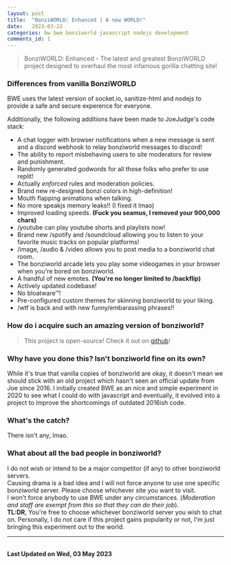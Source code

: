 ```yaml
---
layout: post
title:  "BonziWORLD: Enhanced | A new WORLD!"
date:   2023-03-22
categories: bw bwe bonziworld javascript nodejs development
comments_id: 1
---
```

> BonziWORLD: Enhanced - The latest and greatest BonziWORLD project designed to overhaul the most infamous gorilla chatting site!
>  

### Differences from vanilla BonziWORLD
BWE uses the latest version of socket.io, sanitize-html and nodejs to provide a safe and secure experence for everyone.

Additionally, the following additions have been made to JoeJudge's code stack:
- A chat logger with browser notifications when a new message is sent and a discord webhook to relay bonziworld messages to discord!
- The ability to report misbehaving users to site moderators for review and punishment.
- Randomly generated godwords for all those folks who prefer to use replit!
- Actually *enforced* rules and moderation policies.
- Brand new re-designed bonzi colors in high-definition!
- Mouth flapping animations when talking.
- No more speakjs memory leaks!! (I fixed it lmao)
- Improved loading speeds. **(Fuck you seamus, I removed your 900,000 chars)**
- /youtube can play youtube shorts and playlists now!
- Brand new /spotify and /soundcloud allowing you to listen to your favorite music tracks on popular platforms!
- /image, /audio & /video allows you to post media to a bonziworld chat room.
- The bonziworld arcade lets you play some videogames in your browser when you're bored on bonziworld.
- A handful of new emotes. **(You're no longer limited to /backflip)**
- Actively updated codebase!
- No bloatware™!
- Pre-configured custom themes for skinning bonziworld to your liking.
- /wtf is back and with new funny/embarassing phrases!!


### How do i acquire such an amazing version of bonziworld?
> This project is open-source!
> Check it out on [github](https://github.com/CosmicStar98/BonziWORLD-Enhanced "The official BWE repository!")!

### Why have you done this? Isn't bonziworld fine on its own?
While it's true that vanilla copies of bonziworld are okay, it doesn't mean we should stick with an old project which hasn't seen an official update from Joe since 2016.
I initially created BWE as an nice and simple experiment in 2020 to see what I could do with javascript and eventually, it evolved into a project to improve the shortcomings of outdated 2016ish code.

### What's the catch?
There isn't any, lmao.


### What about all the bad people in bonziworld?
I do not wish or intend to be a major competitor (if any) to other bonziworld servers.
<br>
Causing drama is a bad idea and I will not force anyone to use one specific bonziworld server. Please choose whichever site you want to visit.
<br>
I won't force anybody to use BWE under any circumstances. (*Moderation and staff are exempt from this so that they can do their job*).
<br>
**TL:DR**, You're free to choose whichever bonziworld server you wish to chat on. Personally, I do not care if this project gains popularity or not, I'm just bringing this experiment out to the world.

<hr>
<br><b>Last Updated on Wed, 03 May 2023</b>

